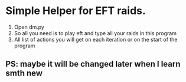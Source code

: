 # Simple Helper for EFT raids.
1. Open dm.py
2. So all you need is to play eft and type all your raids in this program
3. All list of actions you will get on each iteration or on the start of the program

## PS: maybe it will be changed later when I learn smth new 